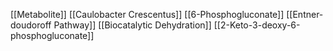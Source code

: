 [[Metabolite]]
[[Caulobacter Crescentus]]
[[6-Phosphogluconate]]
[[Entner-doudoroff Pathway]]
[[Biocatalytic Dehydration]]
[[2-Keto-3-deoxy-6-phosphogluconate]]
